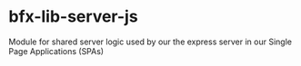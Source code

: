 # bfx-lib-server-js

Module for shared server logic used by our the express server in our Single Page Applications (SPAs)
